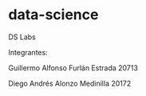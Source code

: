 # data-science
DS Labs

Integrantes:


Guillermo Alfonso Furlán Estrada 20713

Diego Andrés Alonzo Medinilla 20172
